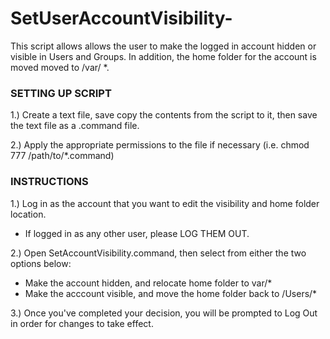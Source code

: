 # SetUserAccountVisibility-
This script allows allows the user to make the logged in account hidden or visible in Users and Groups.  In addition, the home folder for the account is moved moved to /var/ *.

### SETTING UP SCRIPT ####

1.) Create a text file, save copy the contents from the script to it, then save the text file as a .command file. 

2.) Apply the appropriate permissions to the file if necessary (i.e. chmod 777 /path/to/*.command)

### INSTRUCTIONS ####

1.) Log in as the account that you want to edit the visibility and home folder location.
- If logged in as any other user, please LOG THEM OUT.  

2.) Open SetAccountVisibility.command, then select from either the two options below:
- Make the account hidden, and relocate home folder to var/*
- Make the acccount visible, and move the home folder back to /Users/*

3.) Once you've completed your decision, you will be prompted to Log Out in order for changes to take effect.

